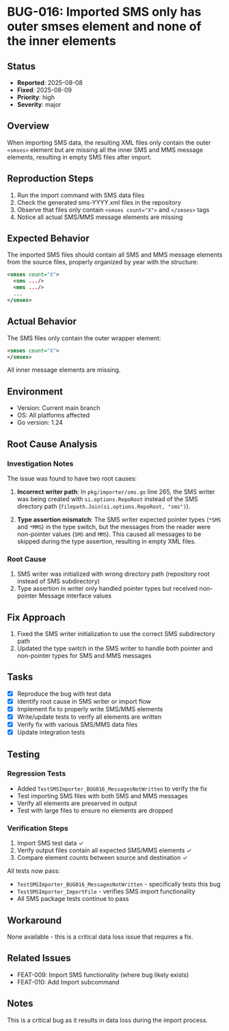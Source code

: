 # BUG-016: Imported SMS only has outer smses element and none of the inner elements

## Status
- **Reported**: 2025-08-08
- **Fixed**: 2025-08-09
- **Priority**: high
- **Severity**: major

## Overview
When importing SMS data, the resulting XML files only contain the outer `<smses>` element but are missing all the inner SMS and MMS message elements, resulting in empty SMS files after import.

## Reproduction Steps
1. Run the import command with SMS data files
2. Check the generated sms-YYYY.xml files in the repository
3. Observe that files only contain `<smses count="X">` and `</smses>` tags
4. Notice all actual SMS/MMS message elements are missing

## Expected Behavior
The imported SMS files should contain all SMS and MMS message elements from the source files, properly organized by year with the structure:
```xml
<smses count="X">
  <sms .../>
  <mms .../>
  ...
</smses>
```

## Actual Behavior
The SMS files only contain the outer wrapper element:
```xml
<smses count="X">
</smses>
```
All inner message elements are missing.

## Environment
- Version: Current main branch
- OS: All platforms affected
- Go version: 1.24

## Root Cause Analysis
### Investigation Notes
The issue was found to have two root causes:

1. **Incorrect writer path**: In `pkg/importer/sms.go` line 265, the SMS writer was being created with `si.options.RepoRoot` instead of the SMS directory path (`filepath.Join(si.options.RepoRoot, "sms")`).

2. **Type assertion mismatch**: The SMS writer expected pointer types (`*SMS` and `*MMS`) in the type switch, but the messages from the reader were non-pointer values (`SMS` and `MMS`). This caused all messages to be skipped during the type assertion, resulting in empty XML files.

### Root Cause
1. SMS writer was initialized with wrong directory path (repository root instead of SMS subdirectory)
2. Type assertion in writer only handled pointer types but received non-pointer Message interface values

## Fix Approach
1. Fixed the SMS writer initialization to use the correct SMS subdirectory path
2. Updated the type switch in the SMS writer to handle both pointer and non-pointer types for SMS and MMS messages

## Tasks
- [x] Reproduce the bug with test data
- [x] Identify root cause in SMS writer or import flow
- [x] Implement fix to properly write SMS/MMS elements
- [x] Write/update tests to verify all elements are written
- [x] Verify fix with various SMS/MMS data files
- [x] Update integration tests

## Testing
### Regression Tests
- Added `TestSMSImporter_BUG016_MessagesNotWritten` to verify the fix
- Test importing SMS files with both SMS and MMS messages
- Verify all elements are preserved in output
- Test with large files to ensure no elements are dropped

### Verification Steps
1. Import SMS test data ✓
2. Verify output files contain all expected SMS/MMS elements ✓
3. Compare element counts between source and destination ✓

All tests now pass:
- `TestSMSImporter_BUG016_MessagesNotWritten` - specifically tests this bug
- `TestSMSImporter_ImportFile` - verifies SMS import functionality
- All SMS package tests continue to pass

## Workaround
None available - this is a critical data loss issue that requires a fix.

## Related Issues
- FEAT-009: Import SMS functionality (where bug likely exists)
- FEAT-010: Add Import subcommand

## Notes
This is a critical bug as it results in data loss during the import process.